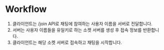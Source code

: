 # Workflow
1. 클라이언트는 /join API로 채팅에 참여하는 사용자 이름을 서버로 전달합니다.
2. 서버는 사용자 이름들을 유일키로 하는 소켓 서버를 생성 후 접속 정보를 반환합니다.
3. 클라이언트는 해당 소켓 서버로 접속하고 채팅을 시작합니다.